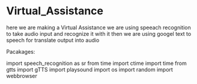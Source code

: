 # Virtual_Assistance

here we are making a Virtual Assistance
we are using speeach recognition to take audio input and recognize it with it
then we are using googel text to speech for translate  output  into audio

Pacakages:

import speech_recognition as sr
from time import ctime
import time
from gtts import gTTS
import playsound
import os
import random
import webbrowser

